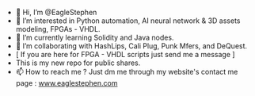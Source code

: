 - 👋 Hi, I’m @EagleStephen
- 👀 I’m interested in Python automation, AI neural network & 3D assets modeling, FPGAs - VHDL.
- 🌱 I’m currently learning Solidity and Java nodes.
- 💞️ I’m collaborating with HashLips, Cali Plug, Punk Mfers, and DeQuest.
- [  If you are here for FPGA - VHDL scripts just send me a message ] 
-    This is my new repo for public shares. 
- 📫 How to reach me ? Just dm me through my website's contact me page : www.eaglestephen.com
<!---
✨ Make a change Make a difference ! ✨

--->
